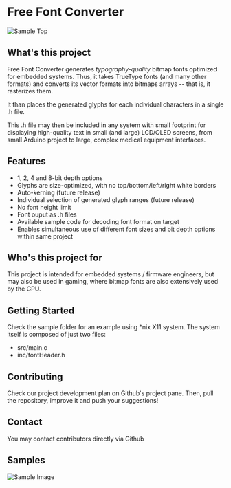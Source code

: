 # Free Font Converter

![Sample Top](https://user-images.githubusercontent.com/2106161/28020492-0ce40768-655b-11e7-998a-f551a22728a9.png)

## What's this project

Free Font Converter generates *typography-quality* bitmap fonts optimized for 
embedded systems. Thus, it takes TrueType fonts (and many other formats) and 
converts its vector formats into bitmaps arrays -- that is, it rasterizes them.

It than places the generated glyphs for each individual characters in a single
.h file.

This .h file may then be included in any system with small footprint for displaying 
high-quality text in small (and large) LCD/OLED screens, from small Arduino 
project to large, complex medical equipment interfaces.

## Features

 - 1, 2, 4 and 8-bit depth options
 - Glyphs are size-optimized, with no top/bottom/left/right white borders
 - Auto-kerning (future release)
 - Individual selection of generated glyph ranges (future release)
 - No font height limit
 - Font ouput as .h files
 - Available sample code for decoding font format on target
 - Enables simultaneous use of different font sizes and bit depth options 
   within same project

## Who's this project for

This project is intended for embedded systems / firmware engineers, but may also
be used in gaming, where bitmap fonts are also extensively used by the GPU.

## Getting Started

Check the sample folder for an example using \*nix X11 system. The system itself is composed of just two files:

- src/main.c
- inc/fontHeader.h

## Contributing

Check our project development plan on Github's project pane. Then, pull the repository, improve it and push your suggestions!

## Contact

You may contact contributors directly via Github

## Samples
![Sample Image](https://user-images.githubusercontent.com/2106161/28020496-0f29780a-655b-11e7-97ee-44abe80a55e0.png)
